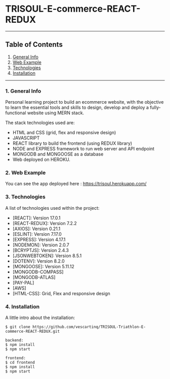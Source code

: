 # TRISOUL-E-commerce-REACT-REDUX
***

## Table of Contents
1. [General Info](#general-info)
2. [Web Example](#web-example)
3. [Technologies](#technologies)
4. [Installation](#installation)
***


### 1. General Info
Personal learning project to build an ecommerce website, with the objective to learn the essential tools and skills to design, develop and deploy a fully-functional website using MERN stack.

The stack technologies used are: 
- HTML and CSS (grid, flex and responsive design)
- JAVASCRIPT
- REACT library to build the frontend (using REDUX library)
- NODE and EXPRESS framework to run web server and API endpoint
- MONGODB and MONGOOSE as a database
- Web deployed on HEROKU.

### 2. Web Example
You can see the app deployed here : 
https://trisoul.herokuapp.com/

### 3. Technologies
A list of technologies used within the project:
* [REACT]: Version 17.0.1 
* [REACT-REDUX]: Version 7.2.2 
* [AXIOS]: Version 0.21.1
* [ESLINT]: Version 7.17.0
* [EXPRESS]: Version 4.17.1
* [NODEMON]: Version 2.0.7
* [BCRYPTJS]: Version 2.4.3
* [JSONWEBTOKEN]: Version 8.5.1
* [DOTENV]: Version 8.2.0
* [MONGOOSE]: Version 5.11.12
* [MONGODB-COMPASS]
* [MONGODB-ATLAS]
* [PAY-PAL]
* [AWS]
* [HTML-CSS]: Grid, Flex and responsive design

### 4. Installation
A little intro about the installation:

```
$ git clone https://github.com/vescartinq/TRISOUL-Triathlon-E-commerce-REACT-REDUX.git

backend:
$ npm install
$ npm start

frontend:
$ cd frontend
$ npm install
$ npm start
```
